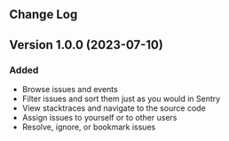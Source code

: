 Change Log
----------
## Version 1.0.0 (2023-07-10)
### Added
- Browse issues and events
- Filter issues and sort them just as you would in Sentry
- View stacktraces and navigate to the source code
- Assign issues to yourself or to other users
- Resolve, ignore, or bookmark issues